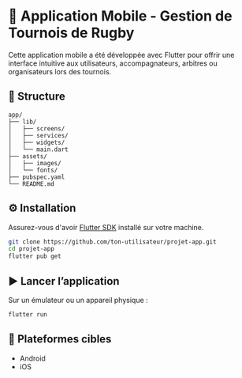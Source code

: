 # 📱 Application Mobile - Gestion de Tournois de Rugby

Cette application mobile a été développée avec Flutter pour offrir une interface intuitive aux utilisateurs, accompagnateurs, arbitres ou organisateurs lors des tournois.

## 📁 Structure
```
app/
├── lib/
│   ├── screens/
│   ├── services/
│   ├── widgets/
│   └── main.dart
├── assets/
│   ├── images/
│   └── fonts/
├── pubspec.yaml
└── README.md
```

## ⚙️ Installation
Assurez-vous d'avoir [Flutter SDK](https://flutter.dev/docs/get-started/install) installé sur votre machine.
```bash
git clone https://github.com/ton-utilisateur/projet-app.git
cd projet-app
flutter pub get
```

## ▶️ Lancer l’application
Sur un émulateur ou un appareil physique :
```bash
flutter run
```

## 📲 Plateformes cibles
- Android
- iOS